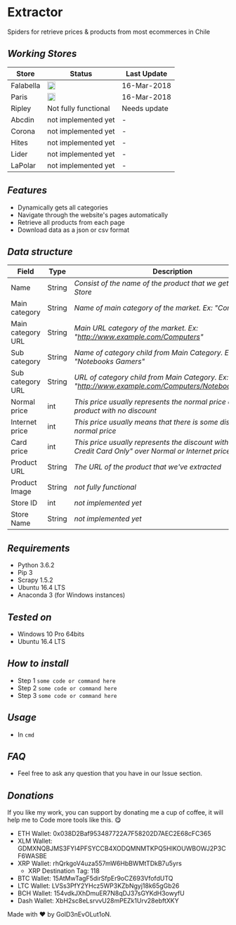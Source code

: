 # Extractor
Spiders for retrieve prices &amp; products from most ecommerces in Chile

## ***Working Stores***
Store | Status | Last Update
--- | --- | --- 
Falabella | <img src="https://www.iconexperience.com/_img/g_collection_png/standard/512x512/ok.png" width=18px;> | 16-Mar-2018
Paris | <img src="https://www.iconexperience.com/_img/g_collection_png/standard/512x512/ok.png" width=18px;> | 16-Mar-2018
Ripley | Not fully functional | Needs update
Abcdin | not implemented yet | -
Corona | not implemented yet | -
Hites | not implemented yet | -
Lider | not implemented yet | -
LaPolar | not implemented yet | -

## ***Features***
- Dynamically gets all categories
- Navigate through the website's pages automatically
- Retrieve all products from each page
- Download data as a json or csv format

## ***Data structure***

Field | Type | Description
--- | --- | ---
Name | String | *Consist of the name of the product that we get from the Store*
Main category | String | *Name of main category of the market. Ex: "Computers"*
Main category URL | String | *Main URL category of the market. Ex: "http://www.example.com/Computers"*
Sub category | String | *Name of category child from Main Category. Ex: "Notebooks Gamers"*
Sub category URL | String | *URL of category child from Main Category. Ex: "http://www.example.com/Computers/Notebooks_Gamers"*
Normal price | int | *This price usually represents the normal price of the product with no discount*
Internet price | int | *This price usually means that there is some discount over normal price*
Card price | int | *This price usually represents the discount with "Store's Credit Card Only" over Normal or Internet price*
Product URL | String | *The URL of the product that we've extracted*
Product Image | String | *not fully functional*
Store ID | int | *not implemented yet*
Store Name | String | *not implemented yet*

## ***Requirements***

- Python 3.6.2
- Pip 3
- Scrapy 1.5.2
- Ubuntu 16.4 LTS
- Anaconda 3 (for Windows instances)

## ***Tested on***
- Windows 10 Pro 64bits
- Ubuntu 16.4 LTS

## ***How to install***

- Step 1
``` some code or command here ```
- Step 2
``` some code or command here ```
- Step 3
``` some code or command here ```

## ***Usage***
- In ``` cmd ``` 

## ***FAQ***
- Feel free to ask any question that you have in our Issue section.

## ***Donations***
If you like my work, you can support by donating me a cup of coffee, it will help me to Code more tools like this. :yum:

- ETH Wallet: 0x038D2Baf953487722A7F58202D7AEC2E68cFC365
- XLM Wallet: GDMXNQBJMS3FYI4PFSYCCB4XODQMNMTKPQ5HIKOUWBOWJ2P3CF6WASBE
- XRP Wallet: rhQrkgoV4uza557mW6HbBWMtTDkB7u5yrs
  - XRP Destination Tag: 118
- BTC Wallet: 15AtMwTagF5dirSfpEr9oCZ693VfofdUTQ
- LTC Wallet: LVSs3PfY2YHcz5WP3KZbNgyj18k65gGb26
- BCH Wallet: 154vdkJXhDmuER7N8qDJ37sGYKdH3owyfU
- Dash Wallet: XbH2sc8eLsrvvU28mPEZk1Urv28ebftXKY

Made with :heart: by GolD3nEvOLut1oN.
    
